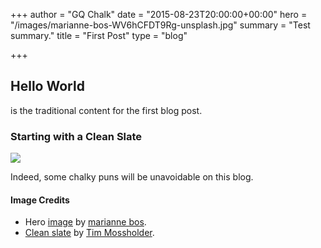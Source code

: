+++
author = "GQ Chalk"
date = "2015-08-23T20:00:00+00:00"
hero = "/images/marianne-bos-WV6hCFDT9Rg-unsplash.jpg"
summary = "Test summary."
title = "First Post"
type = "blog"

+++
## Hello World

is the traditional content for the first blog post.

### Starting with a Clean Slate

![](/images/tim-mossholder-_YwD-QZMW8c-unsplash.jpg)

Indeed, some chalky puns will be unavoidable on this blog.

#### Image Credits

* Hero [image](https://unsplash.com/photos/WV6hCFDT9Rg "1 sign on a wall") by [marianne bos](https://unsplash.com/@mariannebos).
* [Clean slate](https://unsplash.com/photos/_YwD-QZMW8c) by [Tim Mossholder](https://unsplash.com/@timmossholder).